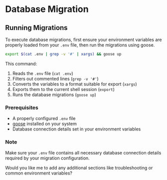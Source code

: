 # Database Migration

## Running Migrations

To execute database migrations, first ensure your environment variables are properly loaded from your `.env` file, then run the migrations using goose.

```bash
export $(cat .env | grep -v '#' | xargs) && goose up
```

This command:
1. Reads the `.env` file (`cat .env`)
2. Filters out commented lines (`grep -v '#'`)
3. Converts the variables to a format suitable for export (`xargs`)
4. Exports them to the current shell session (`export`)
5. Runs the database migrations (`goose up`)

### Prerequisites
- A properly configured `.env` file
- [goose](https://github.com/pressly/goose) installed on your system
- Database connection details set in your environment variables

### Note
Make sure your `.env` file contains all necessary database connection details required by your migration configuration.

Would you like me to add any additional sections like troubleshooting or common environment variables?